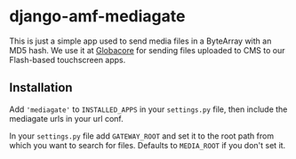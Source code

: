 # django-amf-mediagate

This is just a simple app used to send media files in a ByteArray with an MD5 hash. We use it at [Globacore](http://www.globacore.com) for sending files uploaded to CMS to our Flash-based touchscreen apps.

## Installation

Add `'mediagate'` to `INSTALLED_APPS` in your `settings.py` file, then include the mediagate urls in your url conf.

In your `settings.py` file add `GATEWAY_ROOT` and set it to the root path from which you want to search for files. Defaults to `MEDIA_ROOT` if you don't set it.